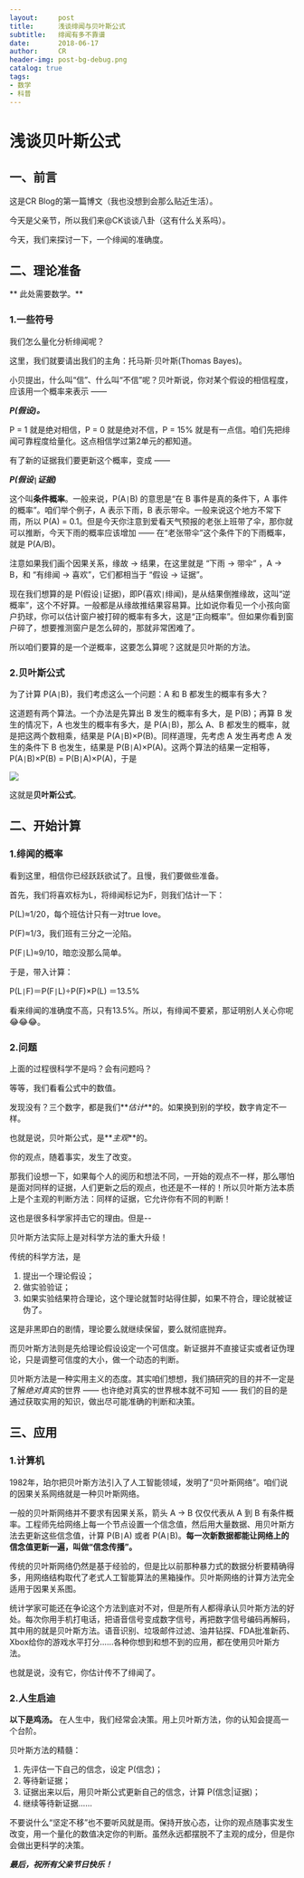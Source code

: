 ```yaml
---
layout:     post
title:      浅谈绯闻与贝叶斯公式
subtitle:   绯闻有多不靠谱
date:       2018-06-17
author:     CR
header-img: post-bg-debug.png
catalog: true
tags:
- 数学
- 科普
---
```

# 浅谈贝叶斯公式
## 一、前言
这是CR Blog的第一篇博文（我也没想到会那么贴近生活）。

今天是父亲节，所以我们来@CK谈谈八卦（这有什么关系吗）。

今天，我们来探讨一下，一个绯闻的准确度。
## 二、理论准备
** 此处需要数学。**
### 1.一些符号
我们怎么量化分析绯闻呢？

这里，我们就要请出我们的主角：托马斯·贝叶斯(Thomas Bayes)。

小贝提出，什么叫“信”、什么叫“不信”呢？贝叶斯说，你对某个假设的相信程度，应该用一个概率来表示 ——

**_P(假设)。_**

P = 1 就是绝对相信，P = 0 就是绝对不信，P = 15% 就是有一点信。咱们先把绯闻可靠程度给量化。这点相信学过第2单元的都知道。

有了新的证据我们要更新这个概率，变成 ——

**_P(假设`|`证据)_**

这个叫**条件概率**。一般来说，P(A`|`B) 的意思是“在 B 事件是真的条件下，A 事件的概率”。咱们举个例子，A 表示下雨，B 表示带伞。一般来说这个地方不常下雨，所以 P(A) = 0.1。但是今天你注意到爱看天气预报的老张上班带了伞，那你就可以推断，今天下雨的概率应该增加 —— 在“老张带伞”这个条件下的下雨概率，就是 P(A/B)。

注意如果我们画个因果关系，缘故 → 结果，在这里就是 “下雨 → 带伞” ，A → B，和 “有绯闻 → 喜欢”，它们都相当于 “假设 → 证据”。

现在我们想算的是 P(假设`|`证据)，即P(喜欢`|`绯闻)，是从结果倒推缘故，这叫“逆概率”，这个不好算。一般都是从缘故推结果容易算。比如说你看见一个小孩向窗户扔球，你可以估计窗户被打碎的概率有多大，这是“正向概率”。但如果你看到窗户碎了，想要推测窗户是怎么碎的，那就非常困难了。

所以咱们要算的是一个逆概率，这要怎么算呢？这就是贝叶斯的方法。
### 2.贝叶斯公式
为了计算 P(A`|`B)，我们考虑这么一个问题：A 和 B 都发生的概率有多大？

这道题有两个算法。一个办法是先算出 B 发生的概率有多大，是 P(B)；再算 B 发生的情况下，A 也发生的概率有多大，是 P(A`|`B)，那么 A、B 都发生的概率，就是把这两个数相乘，结果是 P(A`|`B)×P(B)。同样道理，先考虑 A 发生再考虑 A 发生的条件下 B 也发生，结果是 P(B`|`A)×P(A)。这两个算法的结果一定相等，P(A`|`B)×P(B) = P(B`|`A)×P(A)，于是

![](https://i.loli.net/2018/06/17/5b25ef69b8388.jpeg)

这就是**贝叶斯公式**。
## 二、开始计算
### 1.绯闻的概率
看到这里，相信你已经跃跃欲试了。且慢，我们要做些准备。

首先，我们将喜欢标为L，将绯闻标记为F，则我们估计一下：

P(L)≈1/20，每个班估计只有一对true love。

P(F)≈1/3，我们班有三分之一沦陷。

P(F`|`L)≈9/10，暗恋没那么简单。

于是，带入计算：

P(L`|`F)＝P(F`|`L)÷P(F)×P(L)
  ＝13.5%

看来绯闻的准确度不高，只有13.5%。所以，有绯闻不要紧，那证明别人关心你呢😂😂😂。
### 2.问题
上面的过程很科学不是吗？会有问题吗？

等等，我们看看公式中的数值。

发现没有？三个数字，都是我们**_估计_**的。如果换到别的学校，数字肯定不一样。

也就是说，贝叶斯公式，是**_主观_**的。

你的观点，随着事实，发生了改变。

那我们设想一下，如果每个人的阅历和想法不同，一开始的观点不一样，那么哪怕是面对同样的证据，人们更新之后的观点，也还是不一样的！所以贝叶斯方法本质上是个主观的判断方法：同样的证据，它允许你有不同的判断！

这也是很多科学家抨击它的理由。但是--

贝叶斯方法实际上是对科学方法的重大升级！

传统的科学方法，是
1. 提出一个理论假设；
2. 做实验验证；
3. 如果实验结果符合理论，这个理论就暂时站得住脚，如果不符合，理论就被证伪了。

这是非黑即白的剧情，理论要么就继续保留，要么就彻底抛弃。

而贝叶斯方法则是先给理论假设设定一个可信度。新证据并不直接证实或者证伪理论，只是调整可信度的大小，做一个动态的判断。

贝叶斯方法是一种实用主义的态度。其实咱们想想，我们搞研究的目的并不一定是了解*绝对真实*的世界 —— 也许绝对真实的世界根本就不可知 —— 我们的目的是通过获取实用的知识，做出尽可能准确的判断和决策。
## 三、应用
### 1.计算机
1982年，珀尔把贝叶斯方法引入了人工智能领域，发明了“贝叶斯网络”。咱们说的因果关系网络就是一种贝叶斯网络。

一般的贝叶斯网络并不要求有因果关系，箭头 A → B 仅仅代表从 A 到 B 有条件概率。工程师先给网络上每一个节点设置一个信念值，然后用大量数据、用贝叶斯方法去更新这些信念值，计算 P(B`|`A) 或者 P(A`|`B)。**每一次新数据都能让网络上的信念值更新一遍，叫做“信念传播”。**

传统的贝叶斯网络仍然是基于经验的，但是比以前那种暴力式的数据分析要精确得多，用网络结构取代了老式人工智能算法的黑箱操作。贝叶斯网络的计算方法完全适用于因果关系图。

统计学家可能还在争论这个方法到底对不对，但是所有人都得承认贝叶斯方法的好处。每次你用手机打电话，把语音信号变成数字信号，再把数字信号编码再解码，其中用的就是贝叶斯方法。语音识别、垃圾邮件过滤、油井钻探、FDA批准新药、Xbox给你的游戏水平打分……各种你想到和想不到的应用，都在使用贝叶斯方法。

也就是说，没有它，你估计传不了绯闻了。
### 2.人生启迪
**以下是鸡汤。**
在人生中，我们经常会决策。用上贝叶斯方法，你的认知会提高一个台阶。

贝叶斯方法的精髓：
1. 先评估一下自己的信念，设定 P(信念)；
2. 等待新证据；
3. 证据出来以后，用贝叶斯公式更新自己的信念，计算 P(信念|证据)；
4. 继续等待新证据……

不要说什么“坚定不移”也不要听风就是雨。保持开放心态，让你的观点随事实发生改变，用一个量化的数值决定你的判断。虽然永远都摆脱不了主观的成分，但是你会做出更科学的决策。

**_最后，祝所有父亲节日快乐！_**
